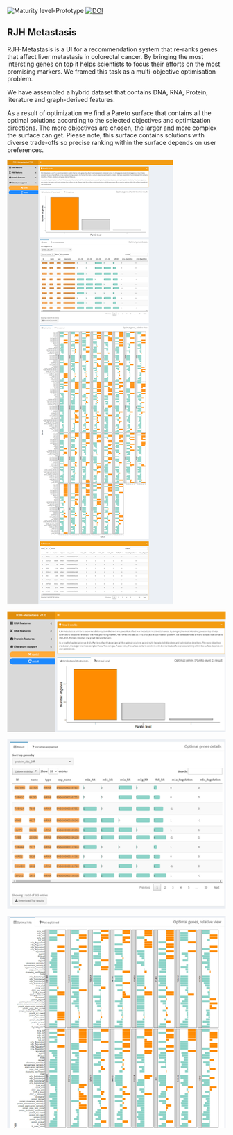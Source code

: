![Maturity level-Prototype](https://img.shields.io/badge/Maturity%20Level-Prototype-red) [![DOI](https://zenodo.org/badge/371064106.svg)](https://zenodo.org/badge/latestdoi/371064106)


## RJH Metastasis

RJH-Metastasis is a UI for a recommendation system that re-ranks genes that affect liver metastasis in colorectal cancer. By bringing the most intersting genes on top it helps scientists to focus their efforts on the most promising markers. We framed this task as a multi-objective optimisation problem. 

We have assembled a hybrid dataset that contains DNA, RNA, Protein, literature and graph-derived features.

As a result of optimization we find a Pareto surface that contains all the optimal solutions according to the selected objectives and optimization directions. The more objectives are chosen, the larger and more complex the surface can get. Please note, this surface contains solutions with diverse trade-offs so precise ranking within the surface depends on user preferences.

![](docs/image/G1.png)

![](docs/image/graph1.jpg)

![](docs/image/graph2.jpg)

![](docs/image/graph3.jpg)


